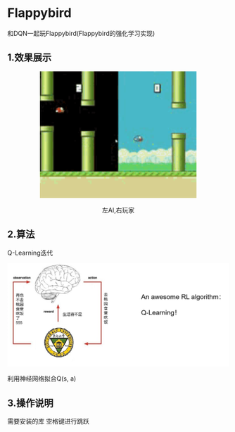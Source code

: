 # Flappybird
和DQN一起玩Flappybird(Flappybird的强化学习实现)

## 1.效果展示
<div align=center>
<img src="https://github.com/Luciferbobo/Flappybird/blob/main/Fig/Flappybird.gif" width="356" height="288"> 
  
左AI,右玩家
  
</div>

## 2.算法

Q-Learning迭代
<div align=center>
<img src="https://github.com/Luciferbobo/Flappybird/blob/main/Fig/s1.png" >  
</div>

利用神经网络拟合Q(s, a)

## 3.操作说明

需要安装的库
空格键进行跳跃

